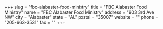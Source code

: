 +++
slug = "fbc-alabaster-food-ministry"
title = "FBC Alabaster Food Ministry"
name = "FBC Alabaster Food Ministry"
address = "903 3rd Ave NW"
city = "Alabaster"
state = "AL"
postal = "35007"
website = ""
phone = "205-663-3531"
fax = ""
+++

